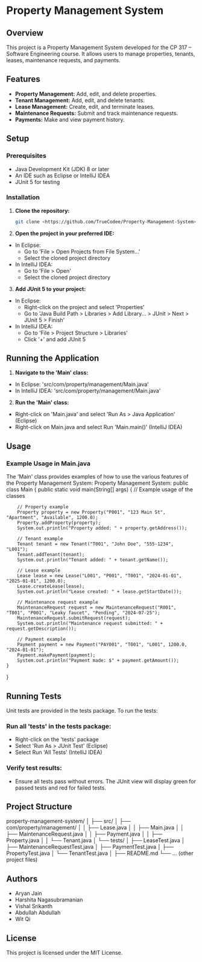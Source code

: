 # Property Management System

## Overview
This project is a Property Management System developed for the CP 317 – Software Engineering course. It allows users to manage properties, tenants, leases, maintenance requests, and payments.

## Features
- **Property Management:** Add, edit, and delete properties.
- **Tenant Management:** Add, edit, and delete tenants.
- **Lease Management:** Create, edit, and terminate leases.
- **Maintenance Requests:** Submit and track maintenance requests.
- **Payments:** Make and view payment history.

## Setup

### Prerequisites
- Java Development Kit (JDK) 8 or later
- An IDE such as Eclipse or IntelliJ IDEA
- JUnit 5 for testing

### Installation
1. **Clone the repository:**
   ```bash
   git clone <https://github.com/TrueCodee/Property-Management-System>

2. **Open the project in your preferred IDE:**
- In Eclipse:
  - Go to 'File > Open Projects from File System...'
  - Select the cloned project directory
- In IntelliJ IDEA:
  - Go to 'File > Open'
  - Select the cloned project directory
 
3. **Add JUnit 5 to your project:**
- In Eclipse:
  - Right-click on the project and select 'Properties'
  - Go to 'Java Build Path > Libraries > Add Library... > JUnit > Next > JUnit 5 > Finish'
- In IntelliJ IDEA:
  - Go to 'File > Project Structure > Libraries'
  - Click '+' and add JUnit 5
 
## Running the Application
1. **Navigate to the 'Main' class:**
  - In Eclipse: 'src/com/property/management/Main.java'
  - In IntelliJ IDEA: 'src/com/property/management/Main.java'
2. **Run the 'Main' class:**
  - Right-click on 'Main.java' and select 'Run As > Java Application' (Eclipse)
  - Right-click on Main.java and select Run 'Main.main()' (IntelliJ IDEA)

## Usage
### Example Usage in Main.java
The 'Main' class provides examples of how to use the various features of the Property Management System:
Property Management System:
public class Main {
    public static void main(String[] args) {
        // Example usage of the classes

        // Property example
        Property property = new Property("P001", "123 Main St", "Apartment", "Available", 1200.0);
        Property.addProperty(property);
        System.out.println("Property added: " + property.getAddress());

        // Tenant example
        Tenant tenant = new Tenant("T001", "John Doe", "555-1234", "L001");
        Tenant.addTenant(tenant);
        System.out.println("Tenant added: " + tenant.getName());

        // Lease example
        Lease lease = new Lease("L001", "P001", "T001", "2024-01-01", "2025-01-01", 1200.0);
        Lease.createLease(lease);
        System.out.println("Lease created: " + lease.getStartDate());

        // Maintenance request example
        MaintenanceRequest request = new MaintenanceRequest("R001", "T001", "P001", "Leaky faucet", "Pending", "2024-07-25");
        MaintenanceRequest.submitRequest(request);
        System.out.println("Maintenance request submitted: " + request.getDescription());

        // Payment example
        Payment payment = new Payment("PAY001", "T001", "L001", 1200.0, "2024-01-01");
        Payment.makePayment(payment);
        System.out.println("Payment made: $" + payment.getAmount());
    }
}

## Running Tests
Unit tests are provided in the tests package. To run the tests:

### Run all 'tests' in the tests package:
- Right-click on the 'tests' package
- Select 'Run As > JUnit Test' (Eclipse)
- Select Run 'All Tests' (IntelliJ IDEA)

### Verify test results:
- Ensure all tests pass without errors. The JUnit view will display green for passed tests and red for failed tests.

## Project Structure
property-management-system/
│
├── src/
│   ├── com/property/management/
│   │   ├── Lease.java
│   │   ├── Main.java
│   │   ├── MaintenanceRequest.java
│   │   ├── Payment.java
│   │   ├── Property.java
│   │   └── Tenant.java
│   └── tests/
│       ├── LeaseTest.java
│       ├── MaintenanceRequestTest.java
│       ├── PaymentTest.java
│       ├── PropertyTest.java
│       └── TenantTest.java
│
├── README.md
└── ... (other project files)

## Authors
- Aryan Jain
- Harshita Nagasubramanian 
- Vishal Srikanth 
- Abdullah Abdullah 
- Wit Qi

## License
This project is licensed under the MIT License.
    
